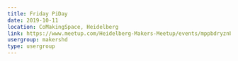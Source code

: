 ```yaml
---
title: Friday PiDay
date: 2019-10-11
location: CoMakingSpace, Heidelberg
link: https://www.meetup.com/Heidelberg-Makers-Meetup/events/mppbdryznbpb/
usergroup: makershd
type: usergroup
---
```

